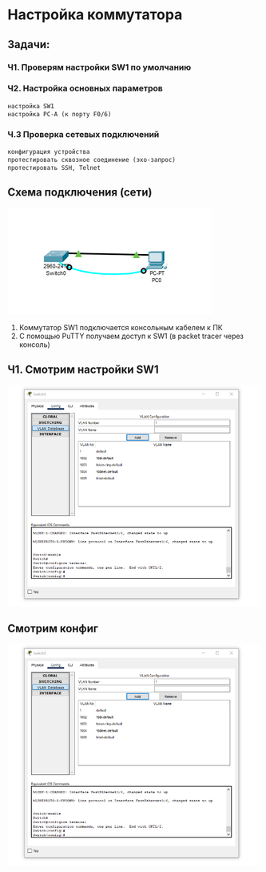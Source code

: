 
# Настройка коммутатора

## Задачи:
### Ч1. Проверям настройки SW1 по умолчанию
### Ч2. Настройка основных параметров
    настройка SW1
    настройка PC-A (к порту F0/6)
### Ч.3 Проверка сетевых подключений 
    конфигурация устройства
    протестировать сквозное соединение (эхо-запрос)
    протестировать SSH, Telnet

## Схема подключения (сети)

![](https://github.com/Grotemast/STUDIES/blob/main/DZ%201/DZ%201%20JPG/Screenshot_1.png)
   
   1. Коммутатор SW1 подключается консольным кабелем к ПК
   2. С помощью PuTTY получаем доступ к SW1 (в packet tracer через консоль)





## Ч1. Смотрим настройки SW1 

![](https://github.com/Grotemast/STUDIES/blob/main/DZ%201/DZ%201%20JPG/Screenshot_2.png)

## Смотрим конфиг
[![](https://github.com/Grotemast/STUDIES/blob/main/DZ%201/DZ%201%20JPG/Screenshot_2.png)](https://github.com/Grotemast/STUDIES/blob/main/DZ%201/Config%201/Sw1_running-config.txt)


